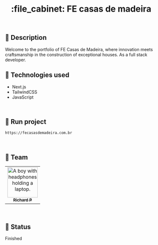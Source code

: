 <h1 align="center">:file_cabinet: FE casas de madeira</h1>

<br>

## :memo: Description

Welcome to the portfolio of FE Casas de Madeira, where innovation meets craftsmanship in the construction of exceptional houses. As a full stack developer.
<br>

## :wrench: Technologies used

- Next.js
- TailwindCSS
- JavaScript

<br>

## :rocket: Run project

```
https://fecasasdemadeira.com.br
```

<br>

## :handshake: Team

<table>
  <tr>
    <td align="center">
      <a href="https://github.com/Richard-Passos">
        <img src="https://img.freepik.com/vetores-premium/desenho-de-desenho-animado-de-um-programador_29937-8176.jpg" width="100px;" alt="A boy with headphones holding a laptop."/><br>
        <sub>
          <b>Richard P</b>
        </sub>
      </a>
    </td>
  </tr>
</table>

<br>

## :dart: Status

Finished
